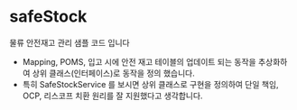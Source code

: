 # safeStock

물류 안전재고 관리 샘플 코드 입니다
  - Mapping, POMS, 입고 시에 안전 재고 테이블의 업데이트 되는 동작을 추상화하여 상위 클래스(인터페이스)로 동작을 정의 했습니다. 
  - 특히 SafeStockService 를 보시면 상위 클래스로 구현을 정의하여 단일 책임, OCP, 리스코프 치환 원리를 잘 지원했다고 생각합니다.